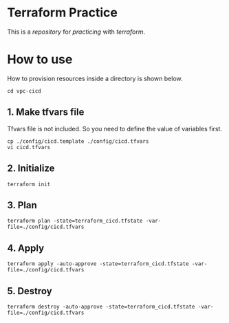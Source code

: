 # Terraform Practice
This is a _repository_ for _practicing_ with _terraform_.

# How to use
How to provision resources inside a directory is shown below.

    cd vpc-cicd

## 1. Make tfvars file
Tfvars file is not included. So you need to define the value of variables first.
 
    cp ./config/cicd.template ./config/cicd.tfvars
    vi cicd.tfvars

## 2. Initialize
    terraform init
    
## 3. Plan
    terraform plan -state=terraform_cicd.tfstate -var-file=./config/cicd.tfvars
    
## 4. Apply
    terraform apply -auto-approve -state=terraform_cicd.tfstate -var-file=./config/cicd.tfvars

## 5. Destroy
    terraform destroy -auto-approve -state=terraform_cicd.tfstate -var-file=./config/cicd.tfvars

